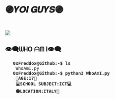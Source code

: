 <h1>🟣𝒀𝑶𝑰 𝑮𝑼𝒀𝑺🟣<h1> 
<img src="https://komarev.com/ghpvc/?username=0xFreddox&label=PROFILE+VIEWS">
<h2>👁‍🗨ᗯᕼO ᗩᗰ I👁‍🗨</h2>
<pre>
   <strong>0xFreddox@Github:-$ ls</strong>
    <span>WhoAmI.py</span>
   <strong>0xFreddox@Github:-$ python3 WhoAmI.py</strong>
    <strong>🔴AGE:17🔴</strong>
    <strong>💻SCHOOL SUBJECT:ICT💻</strong>
    <strong>🟢LOCATION:ITALY🔴</strong>
  </pre>

